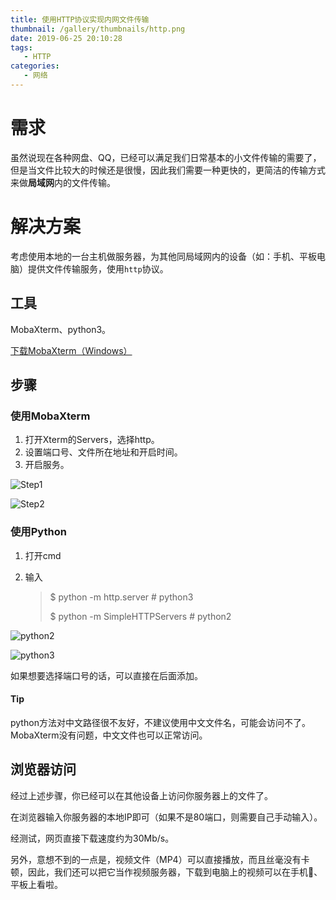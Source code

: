 ```yaml
---
title: 使用HTTP协议实现内网文件传输
thumbnail: /gallery/thumbnails/http.png
date: 2019-06-25 20:10:28
tags: 
   - HTTP
categories: 
   - 网络
---
```


# 需求

虽然说现在各种网盘、QQ，已经可以满足我们日常基本的小文件传输的需要了，但是当文件比较大的时候还是很慢，因此我们需要一种更快的，更简洁的传输方式来做**局域网**内的文件传输。

<!--more-->

# 解决方案

考虑使用本地的一台主机做服务器，为其他同局域网内的设备（如：手机、平板电脑）提供文件传输服务，使用`http`协议。

## 工具

MobaXterm、python3。

[下载MobaXterm（Windows）](/download/MobaXterm.exe)

## 步骤

### 使用MobaXterm

1. 打开Xterm的Servers，选择http。
2. 设置端口号、文件所在地址和开启时间。
3. 开启服务。

![Step1](/gallery/others/mobaxterm-http1.png)

![Step2](/gallery/others/mobaxterm-http2.png)

### 使用Python

1. 打开cmd

2. 输入

   > $ python -m http.server	# python3
   >
   > $ python -m SimpleHTTPServers	# python2

![python2](/gallery/others/python2-http.png)

![python3](/gallery/others/python3-http.png)

如果想要选择端口号的话，可以直接在后面添加。

#### Tip

python方法对中文路径很不友好，不建议使用中文文件名，可能会访问不了。MobaXterm没有问题，中文文件也可以正常访问。

## 浏览器访问

经过上述步骤，你已经可以在其他设备上访问你服务器上的文件了。

在浏览器输入你服务器的本地IP即可（如果不是80端口，则需要自己手动输入）。

经测试，网页直接下载速度约为30Mb/s。

另外，意想不到的一点是，视频文件（MP4）可以直接播放，而且丝毫没有卡顿，因此，我们还可以把它当作视频服务器，下载到电脑上的视频可以在手机📱、平板上看啦。